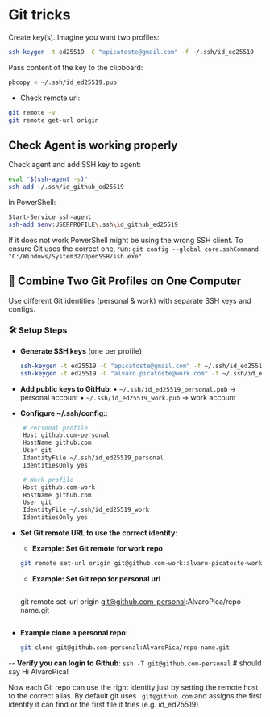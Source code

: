 # Git tricks

Create key(s). Imagine you want two profiles:

```bash
ssh-keygen -t ed25519 -C "apicatoste@gmail.com" -f ~/.ssh/id_ed25519
```

Pass content of the key to the clipboard:

```bash
pbcopy < ~/.ssh/id_ed25519.pub
```

- Check remote url:

```bash
git remote -v
git remote get-url origin  
```

## Check Agent is working properly

Check agent and add SSH key to agent:

```bash
eval "$(ssh-agent -s)"
ssh-add ~/.ssh/id_github_ed25519
```

In PowerShell:

```bash
Start-Service ssh-agent
ssh-add $env:USERPROFILE\.ssh\id_github_ed25519
```

If it does not work PowerShell might be using the wrong SSH client. To ensure Git uses the correct one, run:
`git config --global core.sshCommand "C:/Windows/System32/OpenSSH/ssh.exe"`

## 🔀 Combine Two Git Profiles on One Computer

Use different Git identities (personal & work) with separate SSH keys and configs.

### 🛠️ Setup Steps

- **Generate SSH keys** (one per profile):

  ```bash
  ssh-keygen -t ed25519 -C "apicatoste@gmail.com" -f ~/.ssh/id_ed25519_personal
  ssh-keygen -t ed25519 -C "alvaro.picatoste@work.com" -f ~/.ssh/id_ed25519_work

- **Add public keys to GitHub**:
	•	`~/.ssh/id_ed25519_personal.pub` → personal account
	•	`~/.ssh/id_ed25519_work.pub` → work account

- **Configure ~/.ssh/config:**:

```bash
    # Personal profile
    Host github.com-personal
    HostName github.com
    User git
    IdentityFile ~/.ssh/id_ed25519_personal
    IdentitiesOnly yes

    # Work profile
    Host github.com-work
    HostName github.com
    User git
    IdentityFile ~/.ssh/id_ed25519_work
    IdentitiesOnly yes
```

- **Set Git remote URL to use the correct identity**:

    - **Example: Set Git remote for work repo**

  ```bash
  git remote set-url origin git@github.com-work:alvaro-picatoste-work/repo-name.git
  ```

  - **Example: Set Git repo for personal url**

    ```bash
  git remote set-url origin git@github.com-personal:AlvaroPica/repo-name.git
  ```
- **Example clone a personal repo**:

  ```bash
  git clone git@github.com-personal:AlvaroPica/repo-name.git
  ```

-- **Verify you can login to Github**:
`ssh -T git@github.com-personal`  # should say Hi AlvaroPica!

Now each Git repo can use the right identity just by setting the remote host to the correct alias. By default git uses ` git@github.com` and assigns the first identify it can find or the first file it tries (e.g. id_ed25519)